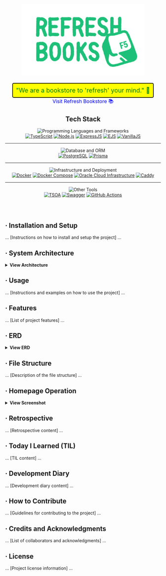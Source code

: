 <div align="center">
  <a href="https://refbook.kro.kr">
    <img src="src/views/public/images/logo_green.svg" alt="Refresh Bookstore Logo" width="400">
  </a>
  <br>
  <span style="font-size: 20px; color: green; background-color: yellow; padding: 10px; border-radius: 5px; text-decoration: none; border: 2px solid black; display: inline-block; margin-top: 20px;">
    "We are a bookstore to 'refresh' your mind." 🍃
  </span>
  <br>
  <a href="https://refbook.kro.kr" style="font-size: 16px; color: blue; text-decoration: none; margin-top: 10px;">
    Visit Refresh Bookstore 📚
  </a>
</div>

<div align="center">


## Tech Stack

![Programming Languages and Frameworks](https://img.shields.io/badge/-Programming%20Languages%20and%20Frameworks-8A2BE2?style=for-the-badge&logo=appveyor&logoColor=white)<br>
[![TypeScript](https://img.shields.io/badge/TypeScript-3178C6?style=for-the-badge&logo=typescript&logoColor=white)](https://www.typescriptlang.org/)
[![Node.js](https://img.shields.io/badge/Node.js-339933?style=for-the-badge&logo=nodedotjs&logoColor=white)](https://nodejs.org/)
[![ExpressJS](https://img.shields.io/badge/ExpressJS-000000?style=for-the-badge&logo=express&logoColor=white)](https://expressjs.com/)
[![EJS](https://img.shields.io/badge/EJS-A91E50?style=for-the-badge&logo=ejs&logoColor=white)](https://ejs.co/)
[![VanillaJS](https://img.shields.io/badge/VanillaJS-F0DB4F?style=for-the-badge&logo=javascript&logoColor=white)](http://vanilla-js.com/)

<hr>

![Database and ORM](https://img.shields.io/badge/-Database%20and%20ORM-FF4500?style=for-the-badge&logo=redis&logoColor=white)<br>
[![PostgreSQL](https://img.shields.io/badge/PostgreSQL-336791?style=for-the-badge&logo=postgresql&logoColor=white)](https://www.postgresql.org/)
[![Prisma](https://img.shields.io/badge/Prisma-3982CE?style=for-the-badge&logo=prisma&logoColor=white)](https://www.prisma.io/)

<hr>

![Infrastructure and Deployment](https://img.shields.io/badge/-Infrastructure%20and%20Deployment-1E90FF?style=for-the-badge&logo=azure-devops&logoColor=white)<br>
[![Docker](https://img.shields.io/badge/Docker-2496ED?style=for-the-badge&logo=docker&logoColor=white)](https://www.docker.com/)
[![Docker Compose](https://img.shields.io/badge/Docker_Compose-2496ED?style=for-the-badge&logo=docker&logoColor=white)](https://docs.docker.com/compose/)
[![Oracle Cloud Infrastructure](https://img.shields.io/badge/Oracle_Cloud_Infrastructure-F80000?style=for-the-badge&logo=oracle&logoColor=white)](https://www.oracle.com/cloud/)
[![Caddy](https://img.shields.io/badge/Caddy-00ADD8?style=for-the-badge&logo=caddy&logoColor=white)](https://caddyserver.com/)

<hr>

![Other Tools](https://img.shields.io/badge/-Other%20Tools-32CD32?style=for-the-badge&logo=nuget&logoColor=white)<br>
[![TSOA](https://img.shields.io/badge/TSOA-10B981?style=for-the-badge&logo=typescript&logoColor=white)](https://tsoa-community.github.io/docs/)
[![Swagger](https://img.shields.io/badge/Swagger-85EA2D?style=for-the-badge&logo=swagger&logoColor=white)](https://swagger.io/)
[![GitHub Actions](https://img.shields.io/badge/GitHub_Actions-2088FF?style=for-the-badge&logo=githubactions&logoColor=white)](https://github.com/features/actions)

<!-- 공백 추가 -->
<br><br>

<div align="left">

<!-- Installation and Setup -->
## &middot; Installation and Setup
... [Instructions on how to install and setup the project] ...

<!-- System Architecture -->
## &middot; System Architecture
<details>
<summary><b>View Architecture</b></summary>
<p align="center">
  <img src="URL_TO_SYSTEM_ARCHITECTURE_IMAGE" alt="System Architecture">
</p>
</details>

<!-- Usage -->
## &middot; Usage
... [Instructions and examples on how to use the project] ...

<!-- Features -->
## &middot; Features
... [List of project features] ...

<!-- ERD -->
## &middot; ERD
<details>
<summary><b>View ERD</b></summary>
<p align="center">
  <img src="URL_TO_ERD_IMAGE" alt="ERD">
</p>
</details>

<!-- File Structure -->
## &middot; File Structure
... [Description of the file structure] ...

<!-- Homepage Operation -->
## &middot; Homepage Operation
<details>
<summary><b>View Screenshot</b></summary>
<p align="center">
  <img src="URL_TO_HOMEPAGE_OPERATION_IMAGE" alt="Homepage Operation">
</p>
</details>

<!-- Retrospective -->
## &middot; Retrospective
... [Retrospective content] ...

<!-- Today I Learned (TIL) -->
## &middot; Today I Learned (TIL)
... [TIL content] ...

<!-- Development Diary -->
## &middot; Development Diary
... [Development diary content] ...

<!-- How to Contribute -->
## &middot; How to Contribute
... [Guidelines for contributing to the project] ...

<!-- Credits and Acknowledgments -->
## &middot; Credits and Acknowledgments
... [List of collaborators and acknowledgments] ...

<!-- License -->
## &middot; License
... [Project license information] ...




